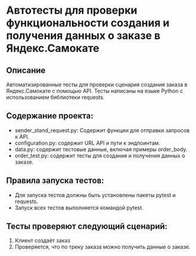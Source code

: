 # Автотесты для проверки функциональности создания и получения данных о заказе в Яндекс.Самокате

## Описание
Автоматизированные тесты для проверки сценария создания заказа в Яндекс.Самокате с помощью API. Тесты написаны на языке Python с использованием библиотеки requests.

## Содержание проекта:

*   sender_stand_request.py: Содержит функции для отправки запросов к API.
*   configuration.py: содержит URL API и пути к эндпоинтам.
*   data.py: содержит тестовые данные, включая примеры order_body.
*   order_test.py: содержит тесты для создания и получения данных о заказе.

## Правила запуска тестов:

*   Для запуска тестов должны быть установлены пакеты pytest и requests.
*   Запуск всех тестов выполняется командой pytest.

## Тесты проверяют следующий сценарий:

1. Клиент создаёт заказ                                       
2. Проверяется, что по треку заказа можно получить данные о заказе. 
